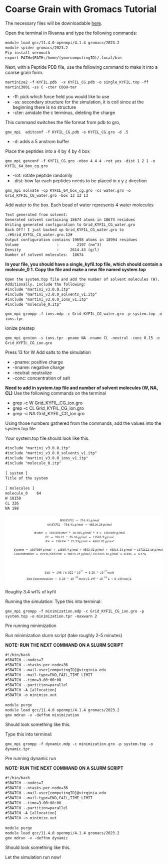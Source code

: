 # Coarse Grain with Gromacs Tutorial

The necessary files will be downloadable [here](https://drive.google.com/drive/folders/13CHhxHLBMIX4VO-UOdFUi3loL8YrpLb8?usp=sharing).

Open the terminal in Rivanna and type the following commands:

```gromacs
module load gcc/11.4.0 openmpi/4.1.4 gromacs/2023.2
module spider gromacs/2023.2
Pip install vermouth
export PATH=$PATH:/home/(yourcomputingID)/.local/bin
```

Next, with a Peptide PDB file, use the following command to make it into a coarse grain form.

```gromacs
martinize2 -f KYFIL.pdb  -x KYFIL_CG.pdb -o single_KYFIL.top -ff martini3001 -ss C -cter COOH-ter
```

* -ff: pick which force field you would like to use
* -ss: secondary structure for the simulation, it is coil since at the beginning there is no structure
* -cter: amidate the c terminus, deleting the charge

This command switches the file format from pdb to gro, 
```gromacs
gmx_mpi  editconf -f KYFIL_CG.pdb -o KYFIL_CG.gro -d .5
```

* -d: adds a 5 anstrom buffer

Place the peptides into a 4 by 4 by 4 box

```gromacs
gmx_mpi genconf -f KYFIL_CG.gro -nbox 4 4 4 -rot yes -dist 1 2 1 -o KYFIL_64_box_cg.gro
```
* -rot: rotate peptide randomly 
* -dist: how far each peptides needs to be placed in x y z direction

```gromacs
gmx_mpi solvate -cp KYFIL_64_box_cg.gro -cs water.gro -o Grid_KYFIL_CG_water.gro -box 13 13 13
```
Add water to the box. Each bead of water represents 4 water molecules

    Text generated from solvent:
    Generated solvent containing 18674 atoms in 18674 residues
    Writing generated configuration to Grid_KYFIL_CG_water.gro
    Back Off! I just backed up Grid_KYFIL_CG_water.gro to ./#Grid_KYFIL_CG_water.gro.12#
    Output configuration contains 19698 atoms in 18994 residues
    Volume                 :        2197 (nm^3)
    Density                :     2614.43 (g/l)
    Number of solvent molecules:  18674  


**In your file, you should have a  single_kyfil.top file, which should contain a molecule_0 1. Copy the file and make a new file named system.top**

    Open the system.top file and add the number of solvent molecules (W). Additionally, include the following:
    #include "martini_v3.0.0.itp"
    #include "martini_v3.0.0_solvents_v1.itp"
    #include "martini_v3.0.0_ions_v1.itp"
    #include "molecule_0.itp"

```gromacs
gmx_mpi grompp -f ions.mdp -c Grid_KYFIL_CG_water.gro -p system.top -o ions.tpr
```

Ionize prestep

```gromacs
gmx_mpi genion -s ions.tpr -pname NA -nname CL -neutral -conc 0.15 -o Grid_KYFIL_CG_ion.gro
```
Press 13 for W
Add salts to the simulation
* -pname: positive charge
* -nname: negative charge
*  -neutral: neutralize
* -conc: concentration of salt

**Need to add in system.top file and number of solvent molecules (W, NA, CL)**
Use the following commands on the terminal
* grep -c W Grid_KYFIL_CG_ion.gro
* grep -c CL Grid_KYFIL_CG_ion.gro
* grep -c NA Grid_KYFIL_CG_ion.gro

Using those numbers gathered from the commands, add the values into the system.top file

Your system.top file should look like this.

    #include "martini_v3.0.0.itp"
    #include "martini_v3.0.0_solvents_v1.itp"
    #include "martini_v3.0.0_ions_v1.itp"
    #include "molecule_0.itp"

    [ system ]
    Title of the system

    [ molecules ]
    molecule_0    64
    W 18150
    CL 326
    NA 198

![cgcalc](images/calcforcoarsegrain.png)

Roughly 3.4 wt% of kyfil

Running the simulation:
Type this into terminal:
```gromacs
gmx_mpi grompp -f minimization.mdp -c Grid_KYFIL_CG_ion.gro -p system.top -o minimization.tpr -maxwarn 2
```

Pre running minimization

Run minimization slurm script (take roughly 2-5 minutes)

**NOTE: RUN THE NEXT COMMAND ON A SLURM SCRIPT**

```gromacs
#!/bin/bash
#SBATCH --nodes=7
#SBATCH --ntasks-per-node=36
#SBATCH --mail-user[computingID]@virginia.edu
#SBATCH --mail-type=END,FAIL,TIME_LIMIT
#SBATCH --time=3-00:00:00
#SBATCH --partition=parallel
#SBATCH -A [allocation]
#SBATCH -o minimize.out

module purge
module load gcc/11.4.0 openmpi/4.1.4 gromacs/2023.2
gmx mdrun -v -deffnm minimization
```

Should look something like this.


Type this into terminal:
```gromacs
gmx_mpi grompp -f dynamic.mdp -c minimization.gro -p system.top -o dynamic.tpr 
```

Pre running dynamic run

**NOTE: RUN THE NEXT COMMAND ON A SLURM SCRIPT**

```gromacs
#!/bin/bash
#SBATCH --nodes=7
#SBATCH --ntasks-per-node=36
#SBATCH --mail-user[computingID]@virginia.edu
#SBATCH --mail-type=END,FAIL,TIME_LIMIT
#SBATCH --time=3-00:00:00
#SBATCH --partition=parallel
#SBATCH -A [allocation]
#SBATCH -o minimize.out

module purge
module load gcc/11.4.0 openmpi/4.1.4 gromacs/2023.2
gmx mdrun -v -deffnm dynamic
```

Should look something like this.

Let the simulation run now!